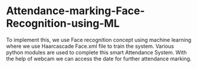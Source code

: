 # Attendance-marking-Face-Recognition-using-ML
To implement this, we use Face recognition concept using machine learning where we use Haarcascade Face.xml file to train the system. Various python modules are used to complete this smart Attendance System. With the help of webcam we can access the date for further attendance marking.
